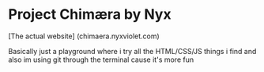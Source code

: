 # Project Chimæra by Nyx

[The actual website] (chimaera.nyxviolet.com)

Basically just a playground where i try all the HTML/CSS/JS things i find and also im using git through the terminal cause it's more fun